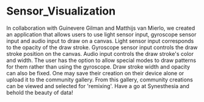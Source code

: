 # Sensor_Visualization

In collaboration with Guinevere Gilman and Matthijs van Mierlo, we created an application that allows users to use light sensor input, gyroscope sensor input and audio input to draw on a canvas. Light sensor input corresponds to the opacity of the draw stroke. Gyroscope sensor input controls the draw stroke position on the canvas. Audio input controls the draw stroke\'s color and width. 
The user has the option to allow special modes to draw patterns for them rather than using the gyroscope. Draw stroke width and opacity can also be fixed.
One may save their creation on their device alone or upload it to the community gallery. From this gallery, community creations can be viewed and selected for 'remixing'.
Have a go at Synesthesia and behold the beauty of data!
